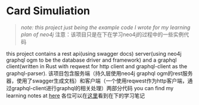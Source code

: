 ﻿# Card Simuliation
> *note: this project just being the example code I wrote for my learning plan of neo4j*
> 注意：该项目只是在下在学习neo4j的过程中的一些实例代码

this project contains a rest api(using swagger docs) server(using neo4j graphql ogm to be the database driver and framework) and a graphql client(written in Rust with reqwest for http client and graphql-client as the graphql-parser).
该项目包含服务端（持久层使用neo4j graphql ogm的rest服务器，使用了swagger生成文档）和客户端（一个使用reqwest作为http客户端，通过graphql-client进行graphql的相关处理）两部分代码
you can find my learning notes at [here](https://www.bilibili.com/read/readlist/rl523483?spm_id_from=333.999.0.0)
各位可以在[这里](https://www.bilibili.com/read/readlist/rl523483?spm_id_from=333.999.0.0)看到在下的学习笔记

